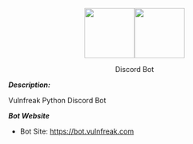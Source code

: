 <p align="center"><img src="https://vulnfreak.com/images/logo.png" width="100"><img src="https://vulnfreak.com/images/bot.png" width="100"></p>
<p align="center">Discord Bot</p>


***Description:***

Vulnfreak Python Discord Bot

***Bot Website***

- Bot Site: https://bot.vulnfreak.com


